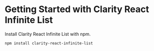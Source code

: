 Getting Started with Clarity React Infinite List
===
Install Clarity React Infinite List with npm.
```bash
npm install clarity-react-infinite-list
```


